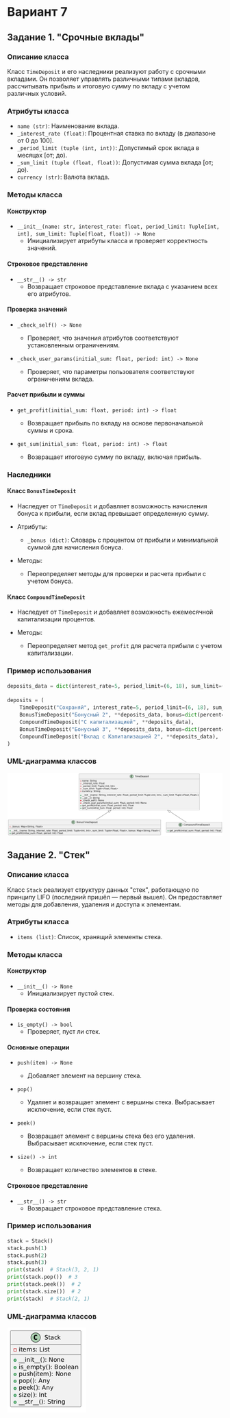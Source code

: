 # Вариант 7

## Задание 1. "Срочные вклады"

### Описание класса

Класс `TimeDeposit` и его наследники реализуют работу с срочными вкладами. Он позволяет управлять различными типами вкладов, рассчитывать прибыль и итоговую сумму по вкладу с учетом различных условий.

### Атрибуты класса

- `name (str)`: Наименование вклада.
- `_interest_rate (float)`: Процентная ставка по вкладу (в диапазоне от 0 до 100].
- `_period_limit (tuple (int, int))`: Допустимый срок вклада в месяцах [от; до).
- `_sum_limit (tuple (float, float))`: Допустимая сумма вклада [от; до).
- `currency (str)`: Валюта вклада.

### Методы класса

#### Конструктор

- `__init__(name: str, interest_rate: float, period_limit: Tuple[int, int], sum_limit: Tuple[float, float]) -> None`
  - Инициализирует атрибуты класса и проверяет корректность значений.

#### Строковое представление

- `__str__() -> str`
  - Возвращает строковое представление вклада с указанием всех его атрибутов.

#### Проверка значений

- `_check_self() -> None`
  - Проверяет, что значения атрибутов соответствуют установленным ограничениям.

- `_check_user_params(initial_sum: float, period: int) -> None`
  - Проверяет, что параметры пользователя соответствуют ограничениям вклада.

#### Расчет прибыли и суммы

- `get_profit(initial_sum: float, period: int) -> float`
  - Возвращает прибыль по вкладу на основе первоначальной суммы и срока.

- `get_sum(initial_sum: float, period: int) -> float`
  - Возвращает итоговую сумму по вкладу, включая прибыль.

### Наследники

#### Класс `BonusTimeDeposit`

- Наследует от `TimeDeposit` и добавляет возможность начисления бонуса к прибыли, если вклад превышает определенную сумму.

- Атрибуты:
  - `_bonus (dict)`: Словарь с процентом от прибыли и минимальной суммой для начисления бонуса.

- Методы:
  - Переопределяет методы для проверки и расчета прибыли с учетом бонуса.

#### Класс `CompoundTimeDeposit`

- Наследует от `TimeDeposit` и добавляет возможность ежемесячной капитализации процентов.

- Методы:
  - Переопределяет метод `get_profit` для расчета прибыли с учетом капитализации.

### Пример использования

```python
deposits_data = dict(interest_rate=5, period_limit=(6, 18), sum_limit=(1000, 100000))

deposits = (
    TimeDeposit("Сохраняй", interest_rate=5, period_limit=(6, 18), sum_limit=(1000, 100000)),
    BonusTimeDeposit("Бонусный 2", **deposits_data, bonus=dict(percent=5, sum=2000)),
    CompoundTimeDeposit("С капитализацией", **deposits_data),
    BonusTimeDeposit("Бонусный 3", **deposits_data, bonus=dict(percent=7, sum=3000)),
    CompoundTimeDeposit("Вклад с Капитализацией 2", **deposits_data),
)
```

### UML-диаграмма классов
![UML-диаграмма](assets/deposit_uml.png)


## Задание 2. "Стек"

### Описание класса

Класс `Stack` реализует структуру данных "стек", работающую по принципу LIFO (последний пришёл — первый вышел). Он предоставляет методы для добавления, удаления и доступа к элементам.

### Атрибуты класса

- `items (list)`: Список, хранящий элементы стека.

### Методы класса

#### Конструктор

- `__init__() -> None`
  - Инициализирует пустой стек.

#### Проверка состояния

- `is_empty() -> bool`
  - Проверяет, пуст ли стек.

#### Основные операции

- `push(item) -> None`
  - Добавляет элемент на вершину стека.

- `pop()`
  - Удаляет и возвращает элемент с вершины стека. Выбрасывает исключение, если стек пуст.

- `peek()`
  - Возвращает элемент с вершины стека без его удаления. Выбрасывает исключение, если стек пуст.

- `size() -> int`
  - Возвращает количество элементов в стеке.

#### Строковое представление

- `__str__() -> str`
  - Возвращает строковое представление стека.

### Пример использования

```python
stack = Stack()
stack.push(1)
stack.push(2)
stack.push(3)
print(stack)  # Stack(3, 2, 1)
print(stack.pop())  # 3
print(stack.peek())  # 2
print(stack.size())  # 2
print(stack)  # Stack(2, 1)
```

### UML-диаграмма классов
![UML-диаграмма](assets/stack_uml.png)